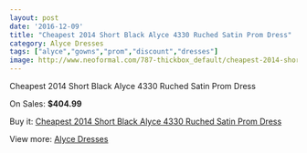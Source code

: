 ```yaml
---
layout: post
date: '2016-12-09'
title: "Cheapest 2014 Short Black Alyce 4330 Ruched Satin Prom Dress"
category: Alyce Dresses
tags: ["alyce","gowns","prom","discount","dresses"]
image: http://www.neoformal.com/787-thickbox_default/cheapest-2014-short-black-alyce-4330-ruched-satin-prom-dress.jpg
---
```

Cheapest 2014 Short Black Alyce 4330 Ruched Satin Prom Dress

On Sales: **$404.99**
<a href="https://www.neoformal.com/en/alyce-dresses/282-cheapest-2014-short-black-alyce-4330-ruched-satin-prom-dress.html"><amp-img layout="responsive" width="600" height="600" src="//www.neoformal.com/787-thickbox_default/cheapest-2014-short-black-alyce-4330-ruched-satin-prom-dress.jpg" alt="Cheapest 2014 Short Black Alyce 4330 Ruched Satin Prom Dress 0" /></a>
<a href="https://www.neoformal.com/en/alyce-dresses/282-cheapest-2014-short-black-alyce-4330-ruched-satin-prom-dress.html"><amp-img layout="responsive" width="600" height="600" src="//www.neoformal.com/789-thickbox_default/cheapest-2014-short-black-alyce-4330-ruched-satin-prom-dress.jpg" alt="Cheapest 2014 Short Black Alyce 4330 Ruched Satin Prom Dress 1" /></a>
<a href="https://www.neoformal.com/en/alyce-dresses/282-cheapest-2014-short-black-alyce-4330-ruched-satin-prom-dress.html"><amp-img layout="responsive" width="600" height="600" src="//www.neoformal.com/788-thickbox_default/cheapest-2014-short-black-alyce-4330-ruched-satin-prom-dress.jpg" alt="Cheapest 2014 Short Black Alyce 4330 Ruched Satin Prom Dress 2" /></a>

Buy it: [Cheapest 2014 Short Black Alyce 4330 Ruched Satin Prom Dress](https://www.neoformal.com/en/alyce-dresses/282-cheapest-2014-short-black-alyce-4330-ruched-satin-prom-dress.html "Cheapest 2014 Short Black Alyce 4330 Ruched Satin Prom Dress")

View more: [Alyce Dresses](https://www.neoformal.com/en/3-alyce-dresses "Alyce Dresses")